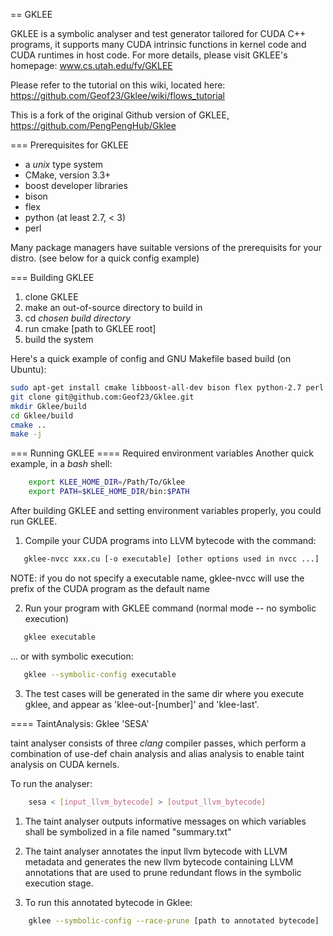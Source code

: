 == GKLEE

GKLEE is a symbolic analyser and test generator tailored for CUDA C++ programs,
it supports many CUDA intrinsic functions in kernel code and CUDA runtimes in host code.
For more details, please visit GKLEE's homepage:
www.cs.utah.edu/fv/GKLEE

Please refer to the tutorial on this wiki, located here:
https://github.com/Geof23/Gklee/wiki/flows_tutorial

This is a fork of the original Github version of GKLEE, https://github.com/PengPengHub/Gklee

=== Prerequisites for GKLEE

* a *unix* type system
* CMake, version 3.3+
* boost developer libraries
* bison
* flex
* python (at least 2.7, < 3)
* perl

Many package managers have suitable versions of the prerequisits for your distro.
(see below for a quick config example)

=== Building GKLEE

1. clone GKLEE
2. make an out-of-source directory to build in
3. cd _chosen build directory_
4. run cmake [path to GKLEE root]
5. build the system

Here's a quick example of config and GNU Makefile based build (on Ubuntu):

```bash
sudo apt-get install cmake libboost-all-dev bison flex python-2.7 perl
git clone git@github.com:Geof23/Gklee.git
mkdir Gklee/build
cd Gklee/build
cmake ..
make -j
```

=== Running GKLEE
==== Required environment variables
Another quick example, in a *bash* shell:
```bash
	export KLEE_HOME_DIR=/Path/To/Gklee
	export PATH=$KLEE_HOME_DIR/bin:$PATH
```

After building GKLEE and setting environment variables properly, you could run GKLEE.

1. Compile your CUDA programs into LLVM bytecode with the command: 

```bash
   gklee-nvcc xxx.cu [-o executable] [other options used in nvcc ...]
```
   
   NOTE: if you do not specify a executable name, gklee-nvcc will use the prefix 
   of the CUDA program as the default name

2. Run your program with GKLEE command (normal mode -- no symbolic execution)

```bash
   gklee executable
```

... or with symbolic execution:
```bash
   gklee --symbolic-config executable
```

3. The test cases will be generated in the same dir where you execute gklee, 
   and appear as 'klee-out-[number]' and 'klee-last'.

==== TaintAnalysis: Gklee 'SESA'

taint analyser consists of three *clang* compiler passes, which perform a combination of 
use-def chain analysis and alias analysis to enable taint analysis on CUDA kernels.

To run the analyser:

```bash
	sesa < [input_llvm_bytecode] > [output_llvm_bytecode]
```

1. The taint analyser outputs informative messages on which variables shall 
be symbolized in a file named "summary.txt"

2. The taint analyser annotates the input llvm bytecode with LLVM metadata 
and generates the new llvm bytecode containing LLVM annotations that are used 
to prune redundant flows in the symbolic execution stage.

3. To run this annotated bytecode in Gklee:

```bash
	gklee --symbolic-config --race-prune [path to annotated bytecode]
```
